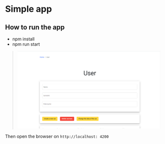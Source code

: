 # Simple app

## How to run the app
* npm install
* npm run start <br/>

> ![img](./screenshots/screen1.png)

Then open the browser on `http://localhost: 4200`


